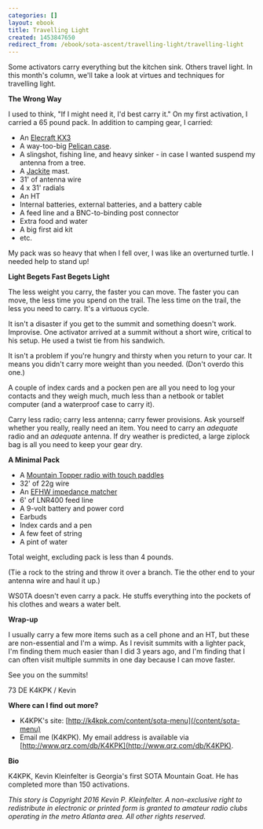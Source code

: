 ```yaml
---
categories: []
layout: ebook
title: Travelling Light
created: 1453847650
redirect_from: /ebook/sota-ascent/travelling-light/travelling-light
---
```

Some activators carry everything but the kitchen sink.  Others travel light.  In this month's column, we'll take a look at virtues and techniques for travelling light.

**The Wrong Way**

I used to think, "If I might need it, I'd best carry it."  On my first activation, I carried a 65 pound pack.  In addition to camping gear, I carried:

* An [Elecraft KX3](http://www.elecraft.com/KX3/kx3.htm)
* A way-too-big [Pelican case](http://www.amazon.com/Pelican-1400-Case-Camera-Black/dp/B00009XVKY/ref=pd_sim_421_2).
* A slingshot, fishing line, and heavy sinker - in case I wanted suspend my antenna from a tree.
* A [Jackite](http://www.jackite.com/product_info.php?cPath=41_44&products_id=133) mast.
* 31' of antenna wire
* 4 x 31' radials
* An HT
* Internal batteries, external batteries, and a battery cable
* A feed line and a BNC-to-binding post connector
* Extra food and water
* A big first aid kit
* etc.

My pack was so heavy that when I fell over, I was like an overturned turtle.  I needed help to stand up!

**Light Begets Fast Begets Light**

The less weight you carry, the faster you can move.  The faster you can move, the less time you spend on the trail.  The less time on the trail, the less you need to carry.  It's a virtuous cycle.

It isn't a disaster if you get to the summit and something doesn't work.  Improvise.  One activator arrived at a summit without a short wire, critical to his setup.  He used a twist tie from his sandwich.

It isn't a problem if you're hungry and thirsty when you return to your car.  It means you didn't carry more weight than you needed.  (Don't overdo this one.)

A couple of index cards and a pocken pen are all you need to log your contacts and they weigh much, much less than a netbook or tablet computer (and a waterproof case to carry it).

Carry less radio; carry less antenna; carry fewer provisions.  Ask yourself whether you really, really need an item.  You need to carry an *adequate* radio and an *adequate* antenna.  If dry weather is predicted, a large ziplock bag is all you need to keep your gear dry.

**A Minimal Pack**

* A [Mountain Topper radio with touch paddles](http://vk3il.net/wp-content/uploads/2014/08/2014-08-19-22.06.09-1024x719.jpg)
* 32' of 22g wire
* An [EFHW impedance matcher](https://pbs.twimg.com/media/BBIk8YaCQAIgIEM.jpg)
* 6' of LNR400 feed line
* A 9-volt battery and power cord
* Earbuds
* Index cards and a pen
* A few feet of string
* A pint of water

Total weight, excluding pack is less than 4 pounds.

(Tie a rock to the string and throw it over a branch.  Tie the other end to your antenna wire and haul it up.)

WS0TA doesn't even carry a pack.  He stuffs everything into the pockets of his clothes and wears a water belt.


**Wrap-up**

I usually carry a few more items such as a cell phone and an HT, but these are non-essential and I'm a wimp.  As I revisit summits with a lighter pack, I'm finding them much easier than I did 3 years ago, and I'm finding that I can often visit multiple summits in one day because I can move faster.

See you on the summits!

73 DE K4KPK / Kevin

__Where can I find out more?__

* K4KPK's site: [http://k4kpk.com/content/sota-menu](/content/sota-menu)
* Email me (K4KPK).  My email address is available via [http://www.qrz.com/db/K4KPK](http://www.qrz.com/db/K4KPK).

__Bio__

K4KPK, Kevin Kleinfelter is Georgia's first SOTA Mountain Goat.  He has completed more than 150 activations.

*This story is Copyright 2016 Kevin P. Kleinfelter.  A non-exclusive right to redistribute in electronic or printed form is granted to amateur radio clubs operating in the metro Atlanta area.  All other rights reserved.*
